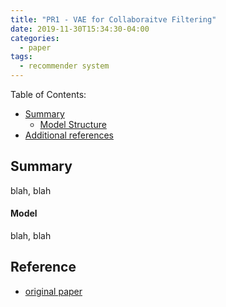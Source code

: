 ```yaml
---
title: "PR1 - VAE for Collaboraitve Filtering"
date: 2019-11-30T15:34:30-04:00
categories:
  - paper
tags:
  - recommender system
---
```


Table of Contents:

- [Summary](#summary)
  - [Model Structure](#model)
- [Additional references](#add)

<a name='summary'></a>
## Summary
blah, blah

<a name='model'></a>
#### Model
blah, blah

<a name='add'></a>
## Reference
- [original paper](https://arxiv.org/pdf/1802.05814.pdf)

